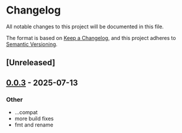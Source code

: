 # Changelog

All notable changes to this project will be documented in this file.

The format is based on [Keep a Changelog](https://keepachangelog.com/en/1.0.0/),
and this project adheres to [Semantic Versioning](https://semver.org/spec/v2.0.0.html).

## [Unreleased]

## [0.0.3](https://github.com/ocasazza/graph_generation_language/releases/tag/ggl_wasm-v0.0.3) - 2025-07-13

### Other

- ...compat
- more build fixes
- fmt and rename
